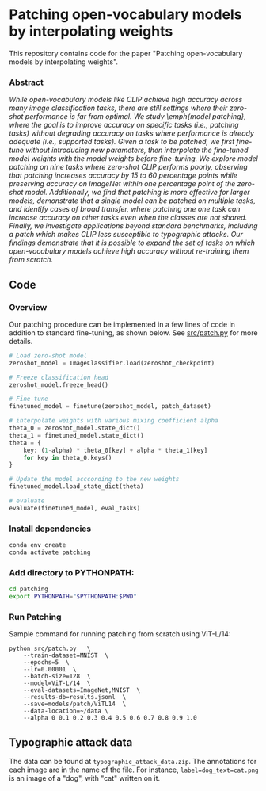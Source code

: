 # Patching open-vocabulary models by interpolating weights

This repository contains code for the paper "Patching open-vocabulary models by interpolating weights".

### Abstract
*While open-vocabulary models like CLIP achieve high accuracy across many image classification tasks, there are still settings where their zero-shot performance is far from optimal. We study \emph{model patching}, where the goal is to improve accuracy on specific tasks (i.e., patching tasks) without degrading accuracy on tasks where performance is already adequate (i.e., supported tasks). Given a task to be patched, we first fine-tune without introducing new parameters, then interpolate the fine-tuned model weights with the model weights before fine-tuning. We explore model patching on nine tasks where zero-shot CLIP performs poorly, observing that patching increases accuracy by 15 to 60 percentage points while preserving accuracy on ImageNet within one percentage point of the zero-shot model. Additionally, we find that patching is more effective for larger models, demonstrate that a single model can be patched on multiple tasks, and identify cases of broad transfer, where patching one one task can increase accuracy on other tasks even when the classes are not shared. Finally, we investigate applications beyond standard benchmarks, including a patch which makes CLIP less susceptible to typographic attacks. Our findings demonstrate that it is possible to expand the set of tasks on which open-vocabulary models achieve high accuracy without re-training them from scratch.*

## Code

### Overview

Our patching procedure can be implemented in a few lines of code in addition to standard fine-tuning, as shown below. See [src/patch.py](src/patch.py) for more details.

```python
# Load zero-shot model
zeroshot_model = ImageClassifier.load(zeroshot_checkpoint)

# Freeze classification head
zeroshot_model.freeze_head()

# Fine-tune
finetuned_model = finetune(zeroshot_model, patch_dataset)

# interpolate weights with various mixing coefficient alpha
theta_0 = zeroshot_model.state_dict()
theta_1 = finetuned_model.state_dict()
theta = {
    key: (1-alpha) * theta_0[key] + alpha * theta_1[key]
    for key in theta_0.keys()
}

# Update the model acccording to the new weights
finetuned_model.load_state_dict(theta)

# evaluate
evaluate(finetuned_model, eval_tasks)
```

### Install dependencies

```bash
conda env create
conda activate patching
```

### Add directory to PYTHONPATH:

```bash
cd patching
export PYTHONPATH="$PYTHONPATH:$PWD"
```

### Run Patching

Sample command for running patching from scratch using ViT-L/14:

```
python src/patch.py   \
    --train-dataset=MNIST  \
    --epochs=5  \
    --lr=0.00001  \
    --batch-size=128  \
    --model=ViT-L/14  \
    --eval-datasets=ImageNet,MNIST  \
    --results-db=results.jsonl  \
    --save=models/patch/ViTL14  \
    --data-location=~/data \
    --alpha 0 0.1 0.2 0.3 0.4 0.5 0.6 0.7 0.8 0.9 1.0
```


## Typographic attack data

The data can be found at `typographic_attack_data.zip`. The annotations for each image are in the name of the file.
For instance, `label=dog_text=cat.png` is an image of a "dog", with "cat" written on it. 

